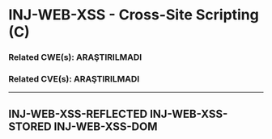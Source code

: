 # INJ-WEB-XSS - Cross-Site Scripting (C)

### Related CWE(s): ARAŞTIRILMADI
### Related CVE(s): ARAŞTIRILMADI

---------------------------------
INJ-WEB-XSS-REFLECTED
INJ-WEB-XSS-STORED
INJ-WEB-XSS-DOM
---------------------------------
    